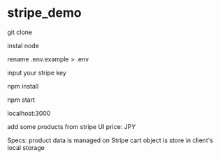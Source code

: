 # stripe_demo

git clone

instal node

rename .env.example > .env

input your stripe key

npm install

npm start

localhost:3000

add some products from stripe UI
price: JPY

Specs:
product data is managed on Stripe
cart object is store in client's local storage

